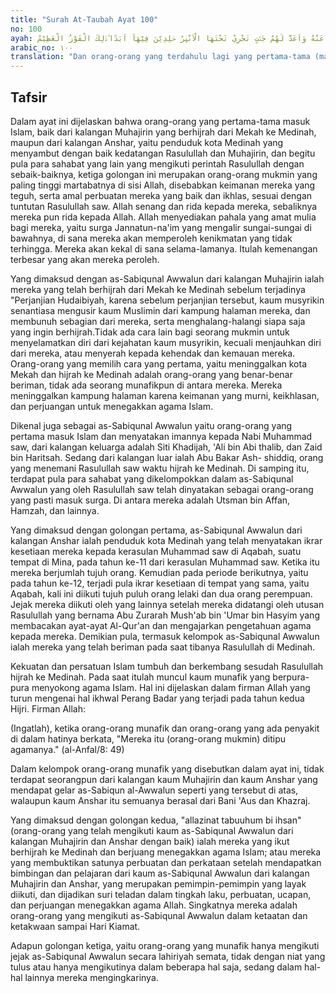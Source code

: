 ```yaml
---
title: "Surah At-Taubah Ayat 100"
no: 100
ayah: وَالسّٰبِقُوْنَ الْاَوَّلُوْنَ مِنَ الْمُهٰجِرِيْنَ وَالْاَنْصَارِ وَالَّذِيْنَ اتَّبَعُوْهُمْ بِاِحْسَانٍۙ رَّضِيَ اللّٰهُ عَنْهُمْ وَرَضُوْا عَنْهُ وَاَعَدَّ لَهُمْ جَنّٰتٍ تَجْرِيْ تَحْتَهَا الْاَنْهٰرُ خٰلِدِيْنَ فِيْهَآ اَبَدًا ۗذٰلِكَ الْفَوْزُ الْعَظِيْمُ 
arabic_no: ١٠٠
translation: "Dan orang-orang yang terdahulu lagi yang pertama-tama (masuk Islam) di antara orang-orang Muhajirin dan Ansar dan orang-orang yang mengikuti mereka dengan baik, Allah rida kepada mereka dan mereka pun rida kepada Allah. Allah menyediakan bagi mereka surga-surga yang mengalir di bawahnya sungai-sungai. Mereka kekal di dalamnya selama-lamanya. Itulah kemenangan yang agung."
---
```


## Tafsir

Dalam ayat ini dijelaskan bahwa orang-orang yang pertama-tama masuk Islam, baik dari kalangan Muhajirin yang berhijrah dari Mekah ke Medinah, maupun dari kalangan Anshar, yaitu penduduk kota Medinah yang menyambut dengan baik kedatangan Rasulullah dan Muhajirin, dan begitu pula para sahabat yang lain yang mengikuti perintah Rasulullah dengan sebaik-baiknya, ketiga golongan ini merupakan orang-orang mukmin yang paling tinggi martabatnya di sisi Allah, disebabkan keimanan mereka yang teguh, serta amal perbuatan mereka yang baik dan ikhlas, sesuai dengan tuntutan Rasulullah saw. Allah senang dan rida kepada mereka, sebaliknya mereka pun rida kepada Allah. Allah menyediakan pahala yang amat mulia bagi mereka, yaitu surga Jannatun-na'im yang mengalir sungai-sungai di bawahnya, di sana mereka akan memperoleh kenikmatan yang tidak terhingga. Mereka akan kekal di sana selama-lamanya. Itulah kemenangan terbesar yang akan mereka peroleh.

Yang dimaksud dengan as-Sabiqunal Awwalun dari kalangan Muhajirin ialah mereka yang telah berhijrah dari Mekah ke Medinah sebelum terjadinya "Perjanjian Hudaibiyah, karena sebelum perjanjian tersebut, kaum musyrikin senantiasa mengusir kaum Muslimin dari kampung halaman mereka, dan membunuh sebagian dari mereka, serta menghalang-halangi siapa saja yang ingin berhijrah.Tidak ada cara lain bagi seorang mukmin untuk menyelamatkan diri dari kejahatan kaum musyrikin, kecuali menjauhkan diri dari mereka, atau menyerah kepada kehendak dan kemauan mereka. Orang-orang yang memilih cara yang pertama, yaitu meninggalkan kota Mekah dan hijrah ke Medinah adalah orang-orang yang benar-benar beriman, tidak ada seorang munafikpun di antara mereka. Mereka meninggalkan kampung halaman karena keimanan yang murni, keikhlasan, dan perjuangan untuk menegakkan agama Islam.

Dikenal juga sebagai as-Sabiqunal Awwalun yaitu orang-orang yang pertama masuk Islam dan menyatakan imannya kepada Nabi Muhammad saw, dari kalangan keluarga adalah Siti Khadijah, 'Ali bin Abi thalib, dan Zaid bin Haritsah. Sedang dari kalangan luar ialah Abu Bakar Ash- shiddiq, orang yang menemani Rasulullah saw waktu hijrah ke Medinah. Di samping itu, terdapat pula para sahabat yang dikelompokkan dalam as-Sabiqunal Awwalun yang oleh Rasulullah saw telah dinyatakan sebagai orang-orang yang pasti masuk surga. Di antara mereka adalah Utsman bin Affan, Hamzah, dan lainnya.

Yang dimaksud dengan golongan pertama, as-Sabiqunal Awwalun dari kalangan Anshar ialah penduduk kota Medinah yang telah menyatakan ikrar kesetiaan mereka kepada kerasulan Muhammad saw di Aqabah, suatu tempat di Mina, pada tahun ke-11 dari kerasulan Muhammad saw. Ketika itu mereka berjumlah tujuh orang. Kemudian pada periode berikutnya, yaitu pada tahun ke-12, terjadi pula ikrar kesetiaan di tempat yang sama, yaitu Aqabah, kali ini diikuti tujuh puluh orang lelaki dan dua orang perempuan. Jejak mereka diikuti oleh yang lainnya setelah mereka didatangi oleh utusan Rasulullah yang bernama Abu Zurarah Mush'ab bin 'Umar bin Hasyim yang membacakan ayat-ayat Al-Qur'an dan mengajarkan pengetahuan agama kepada mereka. Demikian pula, termasuk kelompok as-Sabiqunal Awwalun ialah mereka yang telah beriman pada saat tibanya Rasulullah di Medinah. 

Kekuatan dan persatuan Islam tumbuh dan berkembang sesudah Rasulullah hijrah ke Medinah. Pada saat itulah muncul kaum munafik yang berpura-pura menyokong agama Islam. Hal ini dijelaskan dalam firman Allah yang turun mengenai hal ikhwal Perang Badar yang terjadi pada tahun kedua Hijri. Firman Allah:

(Ingatlah), ketika orang-orang munafik dan orang-orang yang ada penyakit di dalam hatinya berkata, "Mereka itu (orang-orang mukmin) ditipu agamanya." (al-Anfal/8: 49)

Dalam kelompok orang-orang munafik yang disebutkan dalam ayat ini, tidak terdapat seorangpun dari kalangan kaum Muhajirin dan kaum Anshar yang mendapat gelar as-Sabiqun al-Awwalun seperti yang tersebut di atas, walaupun kaum Anshar itu semuanya berasal dari Bani 'Aus dan Khazraj.

Yang dimaksud dengan golongan kedua, "allazinat tabuuhum bi ihsan" (orang-orang yang telah mengikuti kaum as-Sabiqunal Awwalun dari kalangan Muhajirin dan Anshar dengan baik) ialah mereka yang ikut berhijrah ke Medinah dan berjuang menegakkan agama Islam; atau mereka yang membuktikan satunya perbuatan dan perkataan setelah mendapatkan bimbingan dan pelajaran dari kaum as-Sabiqunal Awwalun dari kalangan Muhajirin dan Anshar, yang merupakan pemimpin-pemimpin yang layak diikuti, dan dijadikan suri teladan dalam tingkah laku, perbuatan, ucapan, dan perjuangan menegakkan agama Allah. Singkatnya mereka adalah orang-orang yang mengikuti as-Sabiqunal Awwalun dalam ketaatan dan ketakwaan sampai Hari Kiamat. 

Adapun golongan ketiga, yaitu orang-orang yang munafik hanya mengikuti jejak as-Sabiqunal Awwalun secara lahiriyah semata, tidak dengan niat yang tulus atau hanya mengikutinya dalam beberapa hal saja, sedang dalam hal-hal lainnya mereka mengingkarinya.